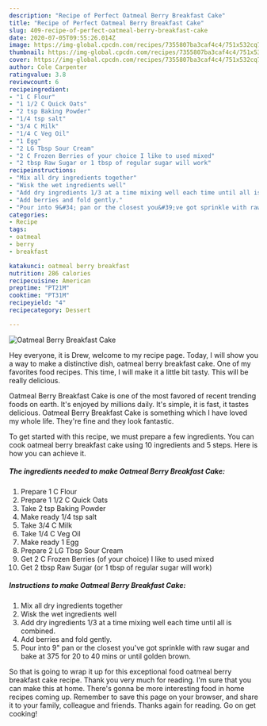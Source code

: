 ```yaml
---
description: "Recipe of Perfect Oatmeal Berry Breakfast Cake"
title: "Recipe of Perfect Oatmeal Berry Breakfast Cake"
slug: 409-recipe-of-perfect-oatmeal-berry-breakfast-cake
date: 2020-07-05T09:55:26.014Z
image: https://img-global.cpcdn.com/recipes/7355807ba3caf4c4/751x532cq70/oatmeal-berry-breakfast-cake-recipe-main-photo.jpg
thumbnail: https://img-global.cpcdn.com/recipes/7355807ba3caf4c4/751x532cq70/oatmeal-berry-breakfast-cake-recipe-main-photo.jpg
cover: https://img-global.cpcdn.com/recipes/7355807ba3caf4c4/751x532cq70/oatmeal-berry-breakfast-cake-recipe-main-photo.jpg
author: Cole Carpenter
ratingvalue: 3.8
reviewcount: 6
recipeingredient:
- "1 C Flour"
- "1 1/2 C Quick Oats"
- "2 tsp Baking Powder"
- "1/4 tsp salt"
- "3/4 C Milk"
- "1/4 C Veg Oil"
- "1 Egg"
- "2 LG Tbsp Sour Cream"
- "2 C Frozen Berries of your choice I like to used mixed"
- "2 tbsp Raw Sugar or 1 tbsp of regular sugar will work"
recipeinstructions:
- "Mix all dry ingredients together"
- "Wisk the wet ingredients well"
- "Add dry ingredients 1/3 at a time mixing well each time until all is combined."
- "Add berries and fold gently."
- "Pour into 9&#34; pan or the closest you&#39;ve got sprinkle with raw sugar and bake at 375 for 20 to 40 mins or until golden brown."
categories:
- Recipe
tags:
- oatmeal
- berry
- breakfast

katakunci: oatmeal berry breakfast 
nutrition: 286 calories
recipecuisine: American
preptime: "PT21M"
cooktime: "PT31M"
recipeyield: "4"
recipecategory: Dessert

---
```



![Oatmeal Berry Breakfast Cake](https://img-global.cpcdn.com/recipes/7355807ba3caf4c4/751x532cq70/oatmeal-berry-breakfast-cake-recipe-main-photo.jpg)

Hey everyone, it is Drew, welcome to my recipe page. Today, I will show you a way to make a distinctive dish, oatmeal berry breakfast cake. One of my favorites food recipes. This time, I will make it a little bit tasty. This will be really delicious.



Oatmeal Berry Breakfast Cake is one of the most favored of recent trending foods on earth. It's enjoyed by millions daily. It's simple, it is fast, it tastes delicious. Oatmeal Berry Breakfast Cake is something which I have loved my whole life. They're fine and they look fantastic.


To get started with this recipe, we must prepare a few ingredients. You can cook oatmeal berry breakfast cake using 10 ingredients and 5 steps. Here is how you can achieve it.

<!--inarticleads1-->

##### The ingredients needed to make Oatmeal Berry Breakfast Cake:

1. Prepare 1 C Flour
1. Prepare 1 1/2 C Quick Oats
1. Take 2 tsp Baking Powder
1. Make ready 1/4 tsp salt
1. Take 3/4 C Milk
1. Take 1/4 C Veg Oil
1. Make ready 1 Egg
1. Prepare 2 LG Tbsp Sour Cream
1. Get 2 C Frozen Berries (of your choice) I like to used mixed
1. Get 2 tbsp Raw Sugar (or 1 tbsp of regular sugar will work)




<!--inarticleads2-->

##### Instructions to make Oatmeal Berry Breakfast Cake:

1. Mix all dry ingredients together
1. Wisk the wet ingredients well
1. Add dry ingredients 1/3 at a time mixing well each time until all is combined.
1. Add berries and fold gently.
1. Pour into 9&#34; pan or the closest you&#39;ve got sprinkle with raw sugar and bake at 375 for 20 to 40 mins or until golden brown.




So that is going to wrap it up for this exceptional food oatmeal berry breakfast cake recipe. Thank you very much for reading. I'm sure that you can make this at home. There's gonna be more interesting food in home recipes coming up. Remember to save this page on your browser, and share it to your family, colleague and friends. Thanks again for reading. Go on get cooking!
